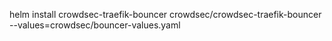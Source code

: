 helm install crowdsec-traefik-bouncer crowdsec/crowdsec-traefik-bouncer --values=crowdsec/bouncer-values.yaml
